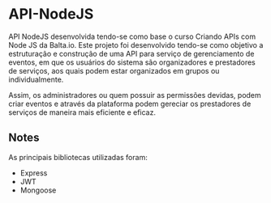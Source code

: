 # API-NodeJS

API NodeJS desenvolvida tendo-se como base o curso Criando APIs com Node JS da Balta.io.
Este projeto foi desenvolvido tendo-se como objetivo a estruturação e construção de uma API para serviço de gerenciamento de eventos, em que os usuários do sistema são organizadores e prestadores de serviços, aos quais podem estar organizados em grupos ou individualmente.

Assim, os administradores ou quem possuir as permissões devidas, podem criar eventos e através da plataforma podem gereciar os prestadores de serviços de maneira mais eficiente e eficaz.

## Notes

As principais bibliotecas utilizadas foram: 

- Express <br/>
- JWT <br />
- Mongoose <br/>
